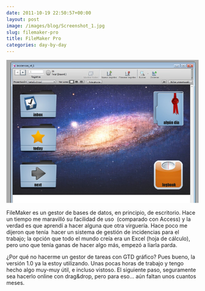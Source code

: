 ```yaml
---
date: 2011-10-19 22:50:57+00:00
layout: post
image: /images/blog/Screenshot_1.jpg
slug: filemaker-pro
title: FileMaker Pro
categories: day-by-day
---
```


[![](/images/blog/Screenshot_1.jpg)](/images/blog/Screenshot_1.jpg)

FileMaker es un gestor de bases de datos, en principio, de escritorio. Hace un tiempo me maravilló su facilidad de uso  (comparado con Access) y la verdad es que aprendí a hacer alguna que otra virguería. Hace poco me dijeron que tenía  hacer un sistema de gestión de incidencias para el trabajo; la opción que todo el mundo creía era un Excel (hoja de cálculo), pero uno que tenía ganas de hacer algo más, empezó a liarla parda.

¿Por qué no hacerme un gestor de tareas con GTD gráfico? Pues bueno, la versión 1.0 ya la estoy utilizando. Unas pocas horas de trabajo y tengo hecho algo muy-muy útil, e incluso vistoso. El siguiente paso, seguramente sea hacerlo online con drag&drop, pero para eso... aún faltan unos cuantos meses.


